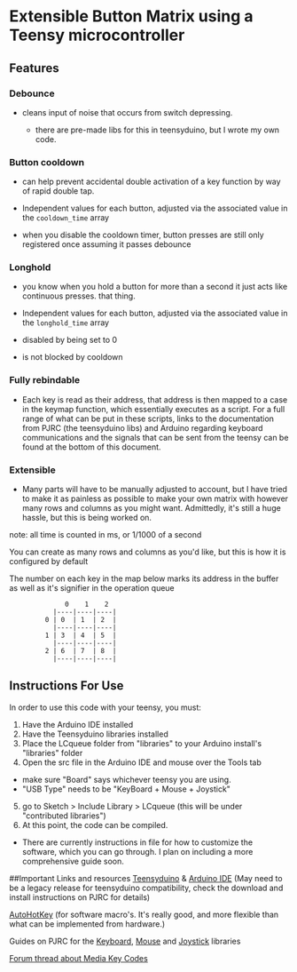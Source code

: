 # Extensible Button Matrix using a Teensy microcontroller

## Features

### Debounce

 - cleans input of noise that occurs from switch depressing.
 
   - there are pre-made libs for this in teensyduino, but I wrote my own code.

### Button cooldown

  - can help prevent accidental double activation of a key function by way of rapid double tap.
  
  - Independent values for each button, adjusted via the associated value in the ```cooldown_time``` array
 
  - when you disable the cooldown timer, button presses are still only registered once assuming it passes debounce

### Longhold

  - you know when you hold a button for more than a second it just acts like continuous presses. that thing.
  
  - Independent values for each button, adjusted via the associated value in the ```longhold_time``` array
  
  - disabled by being set to 0
  
  - is not blocked by cooldown

### Fully rebindable

  - Each key is read as their address, that address is then mapped to a case in the keymap function, which essentially
    executes as a script. For a full range of what can be put in these scripts, links to the documentation from PJRC (the teensyduino libs)
	and Arduino regarding keyboard communications and the signals that can be sent from the teensy can be found at the bottom of this document.
              
### Extensible

  - Many parts will have to be manually adjusted to account, but I have tried to make it as painless
    as possible to make your own matrix with however many rows and columns as you might want.
	Admittedly, it's still a huge hassle, but this is being worked on.

note: all time is counted in ms, or 1/1000 of a second

You can create as many rows and columns as you'd like, but this is how it is configured by default

The number on each key in the map below marks its address in the buffer as well as it's signifier in the operation queue

                  0    1    2      
               |----|----|----|
             0 | 0  | 1  | 2  |
               |----|----|----|
             1 | 3  | 4  | 5  |
               |----|----|----|
             2 | 6  | 7  | 8  |
               |----|----|----|

## Instructions For Use
In order to use this code with your teensy, you must:

1.  Have the Arduino IDE installed
2.  Have the Teensyduino libraries installed
3.  Place the LCqueue folder from "libraries" to your Arduino install's "libraries" folder
4.  Open the src file in the Arduino IDE and mouse over the Tools tab
  - make sure "Board" says whichever teensy you are using.
  - "USB Type" needs to be "KeyBoard + Mouse + Joystick"
5.  go to Sketch > Include Library > LCqueue	(this will be under "contributed libraries")
6.  At this point, the code can be compiled.
  - There are currently instructions in file for how to customize the software, which you can go through. I plan on including a more comprehensive guide soon.

##Important Links and resources
[Teensyduino](http://www.pjrc.com/teensy/td_download.html) & [Arduino IDE](https://www.arduino.cc/en/Main/Software) (May need to be a legacy release for teensyduino compatibility, check the download and install instructions on PJRC for details)

[AutoHotKey](http://ahkscript.org/) (for software macro's. It's really good, and more flexible than what can be implemented from hardware.)

Guides on PJRC for the [Keyboard](http://www.pjrc.com/teensy/td_keyboard.html), [Mouse](http://www.pjrc.com/teensy/td_mouse.html) and [Joystick](http://www.pjrc.com/teensy/td_joystick.html) libraries

[Forum thread about Media Key Codes](https://forum.pjrc.com/threads/34074-Keyboard-Media-Keys-now-%28hopefully%29-Windows-compatible)